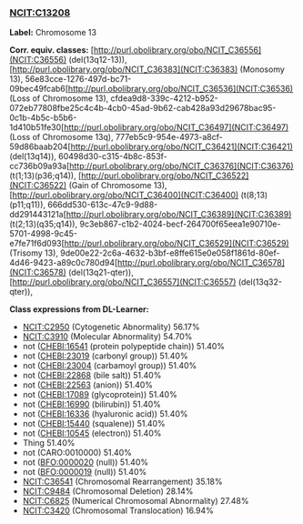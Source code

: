 
### [NCIT:C13208](http://purl.obolibrary.org/obo/NCIT_C13208)
**Label:** Chromosome 13

**Corr. equiv. classes:** [http://purl.obolibrary.org/obo/NCIT_C36556](NCIT:C36556) (del(13q12-13)), [http://purl.obolibrary.org/obo/NCIT_C36383](NCIT:C36383) (Monosomy 13), 56e83cce-1276-497d-bc71-09bec49fcab6[http://purl.obolibrary.org/obo/NCIT_C36536](NCIT:C36536) (Loss of Chromosome 13), cfdea9d8-339c-4212-b952-072eb77808fbe25c4c4b-4cb0-45ad-9b62-cab428a93d29678bac95-0c1b-4b5c-b5b6-1d410b51fe30[http://purl.obolibrary.org/obo/NCIT_C36497](NCIT:C36497) (Loss of Chromosome 13q), 777eb5c9-954e-4973-a8cf-59d86baab204[http://purl.obolibrary.org/obo/NCIT_C36421](NCIT:C36421) (del(13q14)), 60498d30-c315-4b8c-853f-cc736b09a93a[http://purl.obolibrary.org/obo/NCIT_C36376](NCIT:C36376) (t(1;13)(p36;q14)), [http://purl.obolibrary.org/obo/NCIT_C36522](NCIT:C36522) (Gain of Chromosome 13), [http://purl.obolibrary.org/obo/NCIT_C36400](NCIT:C36400) (t(8;13)(p11;q11)), 666dd530-613c-47c9-9d88-dd291443121a[http://purl.obolibrary.org/obo/NCIT_C36389](NCIT:C36389) (t(2;13)(q35;q14)), 9c3eb867-c1b2-4024-becf-264700f65eea1e90710e-5701-4998-9c45-e7fe71f6d093[http://purl.obolibrary.org/obo/NCIT_C36529](NCIT:C36529) (Trisomy 13), 9de00e22-2c6a-4632-b3bf-e8ffe615e0e058f1861d-80ef-4d46-9423-a89c0c780d94[http://purl.obolibrary.org/obo/NCIT_C36578](NCIT:C36578) (del(13q21-qter)), [http://purl.obolibrary.org/obo/NCIT_C36557](NCIT:C36557) (del(13q32-qter)), 

**Class expressions from DL-Learner:**

- [NCIT:C2950](http://purl.obolibrary.org/obo/NCIT_C2950) (Cytogenetic Abnormality) 56.17%
- [NCIT:C3910](http://purl.obolibrary.org/obo/NCIT_C3910) (Molecular Abnormality) 54.70%
- not ([CHEBI:16541](http://purl.obolibrary.org/obo/CHEBI_16541) (protein polypeptide chain)) 51.40%
- not ([CHEBI:23019](http://purl.obolibrary.org/obo/CHEBI_23019) (carbonyl group)) 51.40%
- not ([CHEBI:23004](http://purl.obolibrary.org/obo/CHEBI_23004) (carbamoyl group)) 51.40%
- not ([CHEBI:22868](http://purl.obolibrary.org/obo/CHEBI_22868) (bile salt)) 51.40%
- not ([CHEBI:22563](http://purl.obolibrary.org/obo/CHEBI_22563) (anion)) 51.40%
- not ([CHEBI:17089](http://purl.obolibrary.org/obo/CHEBI_17089) (glycoprotein)) 51.40%
- not ([CHEBI:16990](http://purl.obolibrary.org/obo/CHEBI_16990) (bilirubin)) 51.40%
- not ([CHEBI:16336](http://purl.obolibrary.org/obo/CHEBI_16336) (hyaluronic acid)) 51.40%
- not ([CHEBI:15440](http://purl.obolibrary.org/obo/CHEBI_15440) (squalene)) 51.40%
- not ([CHEBI:10545](http://purl.obolibrary.org/obo/CHEBI_10545) (electron)) 51.40%
- Thing 51.40%
- not (CARO:0010000) 51.40%
- not ([BFO:0000020](http://purl.obolibrary.org/obo/BFO_0000020) (null)) 51.40%
- not ([BFO:0000019](http://purl.obolibrary.org/obo/BFO_0000019) (null)) 51.40%
- [NCIT:C36541](http://purl.obolibrary.org/obo/NCIT_C36541) (Chromosomal Rearrangement) 35.18%
- [NCIT:C9484](http://purl.obolibrary.org/obo/NCIT_C9484) (Chromosomal Deletion) 28.14%
- [NCIT:C6825](http://purl.obolibrary.org/obo/NCIT_C6825) (Numerical Chromosomal Abnormality) 27.48%
- [NCIT:C3420](http://purl.obolibrary.org/obo/NCIT_C3420) (Chromosomal Translocation) 16.94%


